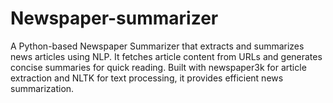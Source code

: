 # Newspaper-summarizer
A Python-based Newspaper Summarizer that extracts and summarizes news articles using NLP. It fetches article content from URLs and generates concise summaries for quick reading. Built with newspaper3k for article extraction and NLTK for text processing, it provides efficient news summarization.
